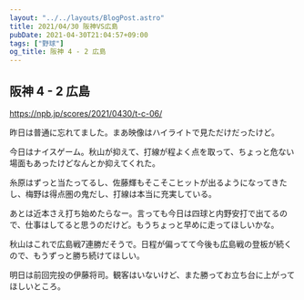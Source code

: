 ```yaml
---
layout: "../../layouts/BlogPost.astro"
title: 2021/04/30 阪神VS広島
pubDate: 2021-04-30T21:04:57+09:00
tags: ["野球"]
og_title: 阪神 4 - 2 広島
---
```


## 阪神 4 - 2 広島

https://npb.jp/scores/2021/0430/t-c-06/


昨日は普通に忘れてました。まあ映像はハイライトで見ただけだったけど。

今日はナイスゲーム。秋山が抑えて、打線が程よく点を取って、ちょっと危ない場面もあったけどなんとか抑えてくれた。

糸原はずっと当たってるし、佐藤輝もそこそこヒットが出るようになってきたし、梅野は得点圏の鬼だし、打線は本当に充実している。

あとは近本さえ打ち始めたらなー。言っても今日は四球と内野安打で出てるので、仕事はしてると思うのだけど。もうちょっと早めに走ってほしいかな。

秋山はこれで広島戦7連勝だそうで。日程が偏ってて今後も広島戦の登板が続くので、もうずっと勝ち続けてほしい。

明日は前回完投の伊藤将司。観客はいないけど、また勝ってお立ち台に上がってほしいところ。
